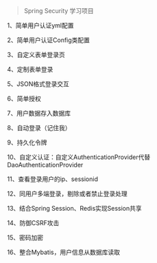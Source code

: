 > Spring Security 学习项目

1、简单用户认证yml配置

2、简单用户认证Config类配置

3、自定义表单登录页

4、定制表单登录

5、JSON格式登录交互

6、简单授权

7、用户数据存入数据库

8、自动登录（记住我）

9、持久化令牌

10、自定义认证：自定义AuthenticationProvider代替DaoAuthenticationProvider

11、查看登录用户的ip、sessionid

12、同用户多端登录，剔除或者禁止登录处理

13、结合Spring Session、Redis实现Session共享

14、防御CSRF攻击

15、密码加密

16、整合Mybatis，用户信息从数据库读取
